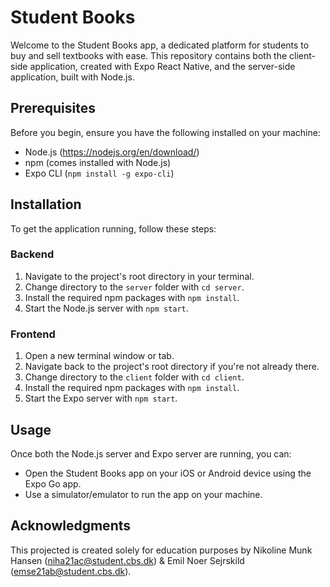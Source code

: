 # Student Books

Welcome to the Student Books app, a dedicated platform for students to buy and sell textbooks with ease. This repository contains both the client-side application, created with Expo React Native, and the server-side application, built with Node.js.

## Prerequisites

Before you begin, ensure you have the following installed on your machine:

- Node.js (https://nodejs.org/en/download/)
- npm (comes installed with Node.js)
- Expo CLI (`npm install -g expo-cli`)

## Installation

To get the application running, follow these steps:

### Backend

1. Navigate to the project's root directory in your terminal.
2. Change directory to the `server` folder with `cd server`.
3. Install the required npm packages with `npm install`.
4. Start the Node.js server with `npm start`.

### Frontend

1. Open a new terminal window or tab.
2. Navigate back to the project's root directory if you're not already there.
3. Change directory to the `client` folder with `cd client`.
4. Install the required npm packages with `npm install`.
5. Start the Expo server with `npm start`.

## Usage

Once both the Node.js server and Expo server are running, you can:

- Open the Student Books app on your iOS or Android device using the Expo Go app.
- Use a simulator/emulator to run the app on your machine.

## Acknowledgments

This projected is created solely for education purposes by Nikoline Munk Hansen (niha21ac@student.cbs.dk) & Emil Noer Sejrskild (emse21ab@student.cbs.dk).
